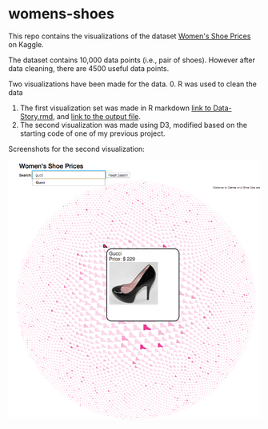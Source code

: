 # womens-shoes

This repo contains the visualizations of the dataset [Women's Shoe Prices](https://www.kaggle.com/datafiniti/womens-shoes-prices) on Kaggle.

The dataset contains 10,000 data points (i.e., pair of shoes).
However after data cleaning, there are 4500 useful data points.

Two visualizations have been made for the data.
0. R was used to clean the data 
1. The first visualization set was made in R markdown [link to Data-Story.rmd](R-Scripts/Data-Story.rmd), and [link to the output file](R-Scripts/Data-Story.html).
2. The second visualization was made using D3, modified based on the starting code of one of my previous project.

Screenshots for the second visualization:

![](screenshots/gucci-search.png)
